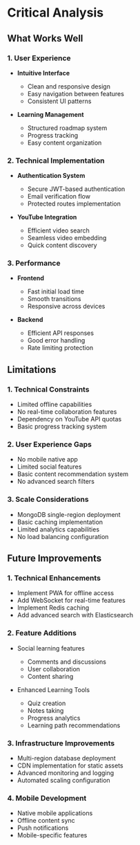 # Critical Analysis

## What Works Well

### 1. User Experience

- **Intuitive Interface**

  - Clean and responsive design
  - Easy navigation between features
  - Consistent UI patterns

- **Learning Management**
  - Structured roadmap system
  - Progress tracking
  - Easy content organization

### 2. Technical Implementation

- **Authentication System**

  - Secure JWT-based authentication
  - Email verification flow
  - Protected routes implementation

- **YouTube Integration**
  - Efficient video search
  - Seamless video embedding
  - Quick content discovery

### 3. Performance

- **Frontend**

  - Fast initial load time
  - Smooth transitions
  - Responsive across devices

- **Backend**
  - Efficient API responses
  - Good error handling
  - Rate limiting protection

## Limitations

### 1. Technical Constraints

- Limited offline capabilities
- No real-time collaboration features
- Dependency on YouTube API quotas
- Basic progress tracking system

### 2. User Experience Gaps

- No mobile native app
- Limited social features
- Basic content recommendation system
- No advanced search filters

### 3. Scale Considerations

- MongoDB single-region deployment
- Basic caching implementation
- Limited analytics capabilities
- No load balancing configuration

## Future Improvements

### 1. Technical Enhancements

- Implement PWA for offline access
- Add WebSocket for real-time features
- Implement Redis caching
- Add advanced search with Elasticsearch

### 2. Feature Additions

- Social learning features

  - Comments and discussions
  - User collaboration
  - Content sharing

- Enhanced Learning Tools
  - Quiz creation
  - Notes taking
  - Progress analytics
  - Learning path recommendations

### 3. Infrastructure Improvements

- Multi-region database deployment
- CDN implementation for static assets
- Advanced monitoring and logging
- Automated scaling configuration

### 4. Mobile Development

- Native mobile applications
- Offline content sync
- Push notifications
- Mobile-specific features
